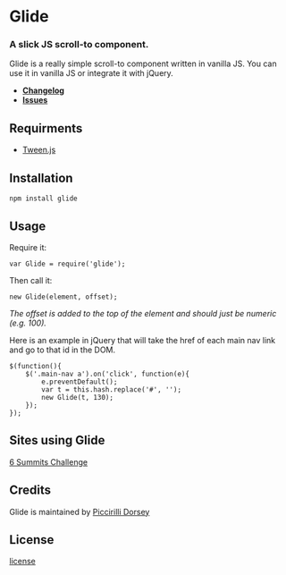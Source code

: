 # Glide
### A slick JS scroll-to component.

Glide is a really simple scroll-to component written in vanilla JS. You can use it in vanilla JS or integrate it with jQuery.

- **[Changelog](https://github.com/picdorsey/glide/releases)**
- **[Issues](https://github.com/picdorsey/glide/issues)**

## Requirments
- [Tween.js](https://github.com/sole/tween.js/)

## Installation

```
npm install glide
```

## Usage

Require it:

```
var Glide = require('glide');
```

Then call it:

```
new Glide(element, offset);
```

*The offset is added to the top of the element and should just be numeric (e.g. 100).*

Here is an example in jQuery that will take the href of each main nav link and go to that id in the DOM.

```
$(function(){
    $('.main-nav a').on('click', function(e){
        e.preventDefault();
        var t = this.hash.replace('#', '');
        new Glide(t, 130);
    });
});
```

## Sites using Glide

[6 Summits Challenge](http://6summitschallenge.com)

## Credits

Glide is maintained by [Piccirilli Dorsey](https://github.com/picdorsey)

## License

[license](LICENSE)